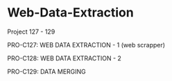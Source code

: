 # Web-Data-Extraction
Project 127 - 129

PRO-C127: WEB DATA EXTRACTION - 1 (web scrapper)

PRO-C128: WEB DATA EXTRACTION - 2

PRO-C129: DATA MERGING
